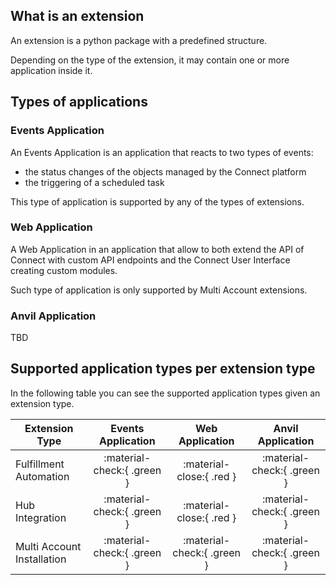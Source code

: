 ## What is an extension

An extension is a python package with a predefined structure.

Depending on the type of the extension, it may contain one or more application inside it.

## Types of applications

### Events Application

An Events Application is an application that reacts to two types of events:

* the status changes of the objects managed by the Connect platform
* the triggering of a scheduled task

This type of application is supported by any of the types of extensions.

### Web Application

A Web Application in an application that allow to both extend the API of Connect with
custom API endpoints and the Connect User Interface creating custom modules.

Such type of application is only supported by Multi Account extensions.

### Anvil Application

TBD


## Supported application types per extension type

In the following table you can see the supported application types given an extension type.

|Extension Type|Events Application|Web Application|Anvil Application|
|--------------|:----------------:|:-------------:|:---------------:|
|Fulfillment Automation|:material-check:{ .green }|:material-close:{ .red }|:material-check:{ .green }|
|Hub Integration|:material-check:{ .green }|:material-close:{ .red }|:material-check:{ .green }|
|Multi Account Installation|:material-check:{ .green }|:material-check:{ .green }|:material-check:{ .green }|
